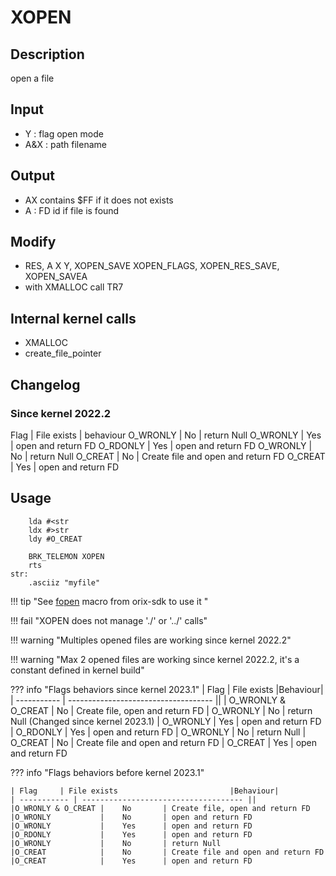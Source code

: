 # XOPEN

## Description

open a file

## Input

* Y : flag open mode
* A&X : path filename

## Output

* AX contains $FF if it does not exists
* A : FD id if file is found

## Modify

* RES, A X Y, XOPEN_SAVE XOPEN_FLAGS, XOPEN_RES_SAVE, XOPEN_SAVEA
* with XMALLOC call TR7

## Internal kernel calls

* XMALLOC
* create_file_pointer

## Changelog

### Since kernel 2022.2

Flag     | File exists | behaviour
O_WRONLY |    No       | return Null
O_WRONLY |    Yes      | open and return FD
O_RDONLY |    Yes      | open and return FD
O_WRONLY |    No       | return Null
O_CREAT  |    No       | Create file and open and return FD
O_CREAT  |    Yes      | open and return FD

## Usage

``` ca65
    lda #<str
    ldx #>str
    ldy #O_CREAT

    BRK_TELEMON XOPEN
    rts
str:
    .asciiz "myfile"
```





!!! tip "See [fopen](../../../home/orixsdk) macro from orix-sdk to use it "

!!! fail "XOPEN does not manage './' or '../' calls"

!!! warning "Multiples opened files are working since kernel 2022.2"

!!! warning "Max 2 opened files are working since kernel 2022.2, it's a constant defined in kernel build"

??? info "Flags behaviors since kernel 2023.1"
    | Flag     | File exists                         |Behaviour|
    | ----------- | ------------------------------------ ||
    | O_WRONLY & O_CREAT |    No       | Create file, open and return FD
    | O_WRONLY           |    No       | return Null (Changed since kernel 2023.1)
    | O_WRONLY           |    Yes      | open and return FD
    | O_RDONLY           |    Yes      | open and return FD
    | O_WRONLY           |    No       | return Null
    | O_CREAT            |    No       | Create file and open and return FD
    | O_CREAT            |    Yes      | open and return FD

??? info "Flags behaviors before kernel 2023.1"

    | Flag     | File exists                         |Behaviour|
    | ----------- | ------------------------------------ ||
    |O_WRONLY & O_CREAT |    No       | Create file, open and return FD
    |O_WRONLY           |    No       | open and return FD
    |O_WRONLY           |    Yes      | open and return FD
    |O_RDONLY           |    Yes      | open and return FD
    |O_WRONLY           |    No       | return Null
    |O_CREAT            |    No       | Create file and open and return FD
    |O_CREAT            |    Yes      | open and return FD

